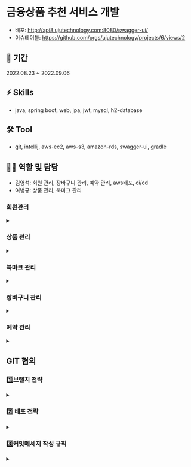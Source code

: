 # 금융상품 추천 서비스 개발
- 배포: http://api8.ujutechnology.com:8080/swagger-ui/
- 이슈테이블: https://github.com/orgs/ujutechnology/projects/6/views/2

## 📅 기간
2022.08.23 ~ 2022.09.06

## ⚡ Skills
- java, spring boot, web, jpa, jwt, mysql, h2-database

## 🛠️ Tool
- git, intellij, aws-ec2, aws-s3, amazon-rds, swagger-ui, gradle
 
## 🤼‍♀️ 역할 및 담당
- 김영석: 회원 관리, 장바구니 관리, 예약 관리, aws배포, ci/cd
- 여병규: 상품 관리, 북마크 관리

### 회원관리
<details>
<summary> </summary>
<div markdown="1">
 
#### 회원가입
 - email, 비밀번호, 이름, 프로필사진, 직업, 나이를 받아서 회원가입을 합니다.
#### ID/PWD 로그인
 - email과 비밀번호를 입력하여 로그인을 하고, 로그인시 토큰을 발급받습니다. 
#### 토큰 로그인
 - jwt으로 로그인합니다.
#### 마이페이지
 - 회원정보 조회 및 수정(프로필사진,이름,나이,직업)

 </div>
</details>  

### 상품 관리

<details>
<summary> </summary>
<div markdown="1">

- DB에 있는 상품 전체와 입력한 종류에 따라 상품 목록을 출력합니다.
- 회사와 상품이름으로 상품을 검색할 수 있으며, 나이와 직업에 따른 추천상품을 알려줍니다.
</div>
</details>  

### 북마크 관리

<details>
<summary> </summary>
<div markdown="1">
</div>
</details>  

### 장비구니 관리

<details>
<summary> </summary>
<div markdown="1">
 
 - 장바구니 상품 조회
 - 상품번호와 이메일 값을 입력받아 해당 상품을 장바구니에 추가
 - 장바구니 상품을 삭제할 수 있습니다.
</div>
</details>  

### 예약 관리

<details>
<summary> </summary>
<div markdown="1">
 
 - 예약 상품 조회
 - 장바구니에 있는 상품들을 예약신청 수 있습니다.
 - 예약상품을 취소 할수 있습니다.
</div>
</details>  



## GIT 협의  
### **1️⃣브랜치 전략**
<details>
<summary> </summary>
<div markdown="1">
  
- 브렌치 네임 선택
  - {feat}-{task}-{no}-{nickName}
  - {feat}-{nickName}
- 작업물 서버에 배포
  </div>
</details>

### **2️⃣ 배포 전략**
  <details>
<summary> </summary>
<div markdown="1">
  
- aws 클라우드 서버에 git action ci/cd 배포 
  </div>
</details>

### **3️⃣커밋메세지 작성 규칙**
<details>
<summary> </summary>
<div markdown="1">
  
- `#이슈번호 conf: 메시지 - 내용`        
- 컨벤션
    - `docs` : 문서 작업 (README.md)
    - `feat` : 새로운 기능 구현
        - 최소 단위
    - `conf` : 설정 파일 관련
        - 패키지, 라이브러리 추가
    - `asset` : 이미지 소스 추가
    - `design` : css 작업
    - `rename` : 파일 명 | 디렉토리 변경
    - `remove` : 파일 삭제
    - `chore` :  주석 변경/삭제😎
    
    ---
    
    - `refactor` : 코드 리팩토링 (성능, 가독성)
        - 의미나 동작에 영향을 주지 않는 상태에서 가독성, 재사용성 또는 구조를 개선하기 위해 현재 코드를 재작성하는 것
    - `fix` : 버그를 고친 경우
    - `hotfix` : 치명적인 버그 수정
        - 의논 후 담당 1명을 정해서 처리
        - 의도치 않은 에러 수정
    - `!BreakingChange` : 커다란 API의 변경
    - `test` : 테스트 관련
  </div>
</details>
